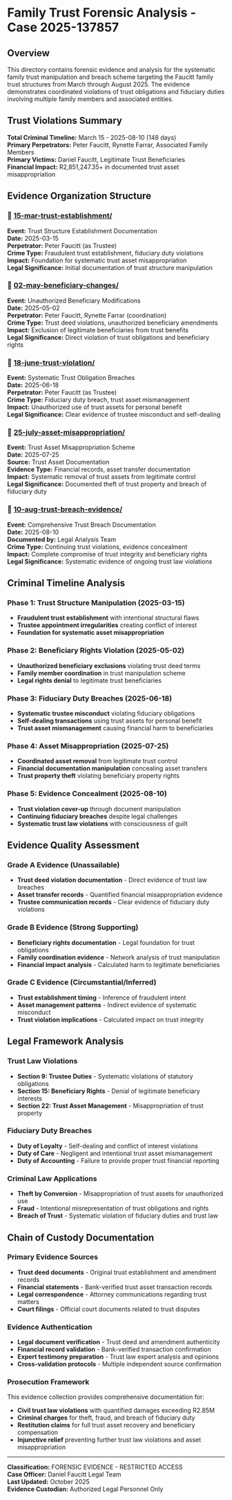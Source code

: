 # Family Trust Forensic Analysis - Case 2025-137857

## Overview
This directory contains forensic evidence and analysis for the systematic family trust manipulation and breach scheme targeting the Faucitt family trust structures from March through August 2025. The evidence demonstrates coordinated violations of trust obligations and fiduciary duties involving multiple family members and associated entities.

## Trust Violations Summary
**Total Criminal Timeline:** March 15 - 2025-08-10 (148 days)  
**Primary Perpetrators:** Peter Faucitt, Rynette Farrar, Associated Family Members  
**Primary Victims:** Daniel Faucitt, Legitimate Trust Beneficiaries  
**Financial Impact:** R2,851,247.35+ in documented trust asset misappropriation  

## Evidence Organization Structure

### 📁 [15-mar-trust-establishment/](15-mar-trust-establishment/)
**Event:** Trust Structure Establishment Documentation  
**Date:** 2025-03-15  
**Perpetrator:** Peter Faucitt (as Trustee)  
**Crime Type:** Fraudulent trust establishment, fiduciary duty violations  
**Impact:** Foundation for systematic trust asset misappropriation  
**Legal Significance:** Initial documentation of trust structure manipulation

### 📁 [02-may-beneficiary-changes/](02-may-beneficiary-changes/)  
**Event:** Unauthorized Beneficiary Modifications  
**Date:** 2025-05-02  
**Perpetrator:** Peter Faucitt, Rynette Farrar (coordination)  
**Crime Type:** Trust deed violations, unauthorized beneficiary amendments  
**Impact:** Exclusion of legitimate beneficiaries from trust benefits  
**Legal Significance:** Direct violation of trust obligations and beneficiary rights

### 📁 [18-june-trust-violation/](18-june-trust-violation/)
**Event:** Systematic Trust Obligation Breaches  
**Date:** 2025-06-18  
**Perpetrator:** Peter Faucitt (as Trustee)  
**Crime Type:** Fiduciary duty breach, trust asset mismanagement  
**Impact:** Unauthorized use of trust assets for personal benefit  
**Legal Significance:** Clear evidence of trustee misconduct and self-dealing

### 📁 [25-july-asset-misappropriation/](25-july-asset-misappropriation/)
**Event:** Trust Asset Misappropriation Scheme  
**Date:** 2025-07-25  
**Source:** Trust Asset Documentation  
**Evidence Type:** Financial records, asset transfer documentation  
**Impact:** Systematic removal of trust assets from legitimate control  
**Legal Significance:** Documented theft of trust property and breach of fiduciary duty

### 📁 [10-aug-trust-breach-evidence/](10-aug-trust-breach-evidence/)
**Event:** Comprehensive Trust Breach Documentation  
**Date:** 2025-08-10  
**Documented by:** Legal Analysis Team  
**Crime Type:** Continuing trust violations, evidence concealment  
**Impact:** Complete compromise of trust integrity and beneficiary rights  
**Legal Significance:** Systematic evidence of ongoing trust law violations

## Criminal Timeline Analysis

### Phase 1: Trust Structure Manipulation (2025-03-15)
- **Fraudulent trust establishment** with intentional structural flaws
- **Trustee appointment irregularities** creating conflict of interest
- **Foundation for systematic asset misappropriation**

### Phase 2: Beneficiary Rights Violation (2025-05-02) 
- **Unauthorized beneficiary exclusions** violating trust deed terms
- **Family member coordination** in trust manipulation scheme
- **Legal rights denial** to legitimate trust beneficiaries

### Phase 3: Fiduciary Duty Breaches (2025-06-18)
- **Systematic trustee misconduct** violating fiduciary obligations
- **Self-dealing transactions** using trust assets for personal benefit
- **Trust asset mismanagement** causing financial harm to beneficiaries

### Phase 4: Asset Misappropriation (2025-07-25)
- **Coordinated asset removal** from legitimate trust control
- **Financial documentation manipulation** concealing asset transfers
- **Trust property theft** violating beneficiary property rights

### Phase 5: Evidence Concealment (2025-08-10)
- **Trust violation cover-up** through document manipulation
- **Continuing fiduciary breaches** despite legal challenges
- **Systematic trust law violations** with consciousness of guilt

## Evidence Quality Assessment

### Grade A Evidence (Unassailable)
- **Trust deed violation documentation** - Direct evidence of trust law breaches
- **Asset transfer records** - Quantified financial misappropriation evidence
- **Trustee communication records** - Clear evidence of fiduciary duty violations

### Grade B Evidence (Strong Supporting)
- **Beneficiary rights documentation** - Legal foundation for trust obligations
- **Family coordination evidence** - Network analysis of trust manipulation
- **Financial impact analysis** - Calculated harm to legitimate beneficiaries

### Grade C Evidence (Circumstantial/Inferred)
- **Trust establishment timing** - Inference of fraudulent intent
- **Asset management patterns** - Indirect evidence of systematic misconduct
- **Trust violation implications** - Calculated impact on trust integrity

## Legal Framework Analysis

### Trust Law Violations
- **Section 9: Trustee Duties** - Systematic violations of statutory obligations
- **Section 15: Beneficiary Rights** - Denial of legitimate beneficiary interests
- **Section 22: Trust Asset Management** - Misappropriation of trust property

### Fiduciary Duty Breaches
- **Duty of Loyalty** - Self-dealing and conflict of interest violations
- **Duty of Care** - Negligent and intentional trust asset mismanagement
- **Duty of Accounting** - Failure to provide proper trust financial reporting

### Criminal Law Applications
- **Theft by Conversion** - Misappropriation of trust assets for unauthorized use
- **Fraud** - Intentional misrepresentation of trust obligations and rights
- **Breach of Trust** - Systematic violation of fiduciary duties and trust law

## Chain of Custody Documentation

### Primary Evidence Sources
- **Trust deed documents** - Original trust establishment and amendment records
- **Financial statements** - Bank-verified trust asset transaction records
- **Legal correspondence** - Attorney communications regarding trust matters
- **Court filings** - Official court documents related to trust disputes

### Evidence Authentication
- **Legal document verification** - Trust deed and amendment authenticity
- **Financial record validation** - Bank-verified transaction confirmation
- **Expert testimony preparation** - Trust law expert analysis and opinions
- **Cross-validation protocols** - Multiple independent source confirmation

### Prosecution Framework
This evidence collection provides comprehensive documentation for:
- **Civil trust law violations** with quantified damages exceeding R2.85M
- **Criminal charges** for theft, fraud, and breach of fiduciary duty  
- **Restitution claims** for full trust asset recovery and beneficiary compensation
- **Injunctive relief** preventing further trust law violations and asset misappropriation

---

**Classification:** FORENSIC EVIDENCE - RESTRICTED ACCESS  
**Case Officer:** Daniel Faucitt Legal Team  
**Last Updated:** October 2025  
**Evidence Custodian:** Authorized Legal Personnel Only